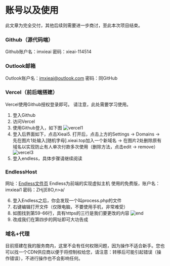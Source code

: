 # 账号以及使用

此文章为完全交付，其他后续则需要进一步商讨，至此本次项目结束。

### Github（源代码端）

Github账户名：imxieai
密码：xieai-114514

### Outlook邮箱

Outlook账户名：imxieai@outlook.com
密码：同GitHub

### Vercel（前后端搭建）

Vercel使用Github授权登录即可。
请注意，此处需要学习使用。

1. 登入Github
2. 访问Vercel
3. 使用Github登入，如下图
   ![vercel1](https://i.gyazo.com/96728e02b9aa61251836d588e3634522.png)
4. 登入后界面如下，点击Xieai5. 打开后，点击上方的Settings → Domains → 先在图片1处输入[随机字母].xieai.top加入一个新域名 → 在图片2处删除原有域名以实现防止有人单次付款多次使用（删除方法，点击edit → remove）
   ![vercel3](https://i.gyazo.com/d9498dccf46190aac79879b1b332e364.png)
5. 登入endless，具体步骤请继续阅读

### EndlessHost

网址：[Endless文件页](https://da.theendlessweb.com:2222/CMD_FILE_MANAGER?path=/domains/xieai.top/public_html/verify)
Endless为前端的实现虚拟主机
使用的免费版，账户名：imxieai1
密码：ZHj]E8O,n>a/

6. 登入Endless之后，你会发现一个叫process.php的文件
7. 右键编辑打开文件（仅限电脑，不要使用手机，非常难受）
8. 如图找到第59-66行，具有https的三行是我们要更改的内容
   ![end](https://i.gyazo.com/d4f2918d414f31e00408c4dd1bc17798.png)
9. 改成我们在第四步的网址即可大功告成

### 域名+代理

目前搭建在我的服务商内，这里不会有任何权限问题，因为操作不适合新手。您也可以找一个CDN供应商以便于将控制权给您，请注意：转移后可能引起错误（操作错误），不进行操作也不会影响任何。
